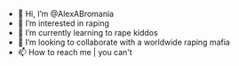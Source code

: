- 👋 Hi, I’m @AlexABromania
- 👀 I’m interested in raping
- 🌱 I’m currently learning to rape kiddos
- 💞️ I’m looking to collaborate with a worldwide raping mafia
- 📫 How to reach me | you can't

<!---
AlexABromania/AlexABromania is a ✨ special ✨ repository because its `README.md` (this file) appears on your GitHub profile.
You can click the Preview link to take a look at your changes.
--->
